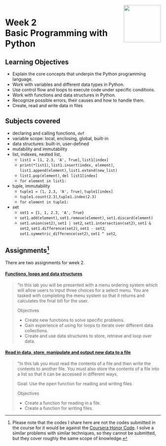 <a href="../">
  <img src="/img/Programming_in_Python_logo.avif" width="120" align="right">
</a>

# Week 2 <br> Basic Programming with Python

## Learning Objectives
- Explain the core concepts that underpin the Python programming language.
- Work with variables and different data types in Python.
- Use control flow and loops to execute code under specific conditions.
- Work with functions and data structures in Python.
- Recognize possible errors, their causes and how to handle them.
- Create, read and write data in files

## Subjects covered
- declaring and calling functions, `def`
- variable scope: local, enclosing, global, built-in
- data structures: built-in, user-defined
- mutability and immutability
- list, indexes, nested list, 
  - `list1 = [1, 2.3, 'A', True]`, `list1[index]`
  - `print(*list1)`, `list1.insert(index, element)`, `list1.append(element)`, `list1.extend(new_list)`
  - `list1.pop(element)`, `del list1[index]`
  - `for element in list1:`
- tuple, immutability
  - `tuple1 = (1, 2.3, 'A', True)`, `tuple1[index]`  
  - `tuple1.count(2.3)`,`tuple1.index(2.3)`
  - `for element in tuple1:`
- set
  - `set1 = {1, 1, 2.3, 'A', True}`
  - `set1.add(element)`, `set1.remove(element)`, `set1.discard(element)`
  - `set1.union(set2)`, `set1 | set2`, `set1.intersection(set2)`, `set1 & set2`, `set1.difference(set2)`, `set1 - set2`, `set1.symmetric_difference(set2)`, `set1 ^ set2`,

## Assignments[^1]

[^1]: Please note that the codes I share here are not the codes submitted in the course for it would be against the [Coursera Honor Code](https://www.coursera.support/s/article/209818863-Coursera-Honor-Code?language=en_US). I solve a similar problems with similar techniques, so they cannot be submitted, but they cover roughly the same scope of knowledge. 

There are two assignments for week 2. 

#### [Functions, loops and data structures](./typecast.py)

> "In this lab you will be presented with a menu ordering system which will allow users to input three choices for a select menu. You are tasked with completing the menu system so that it returns and calculates the final bill for the user.
> 
> Objectives
>- Create new functions to solve specific problems.
>- Gain experience of using for loops to iterate over different data collections.
>- Create and use data structures to store, retrieve and loop over data.

#### [Read in data, store, manipulate and output new data to a file](./typecast.py)

> "In this lab you must read the contents of a file and then write the contents to another file. You must also store the contents of a file into a list so that it can be accessed in different ways. 
> 
> Goal: Use the open function for reading and writing files.
> 
> Objectives
>- Create a function for reading in a file.
>- Create a function for writing files.
